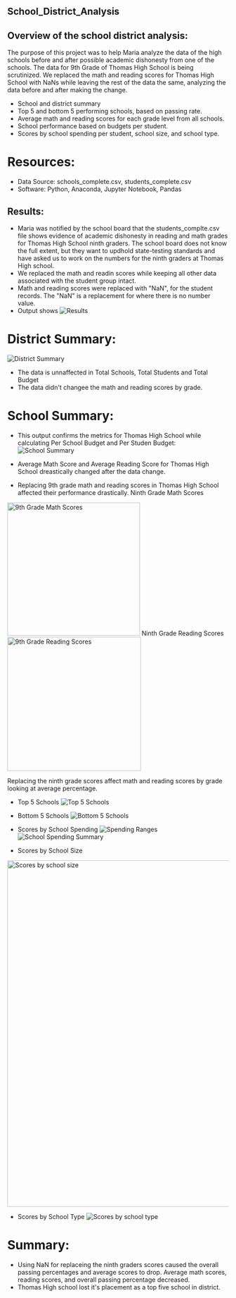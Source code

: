 ## School_District_Analysis

## Overview of the school district analysis:
The purpose of this project was to help Maria analyze the data of the high schools before and after possible academic dishonesty from one of the schools. The data for 9th Grade of Thomas High School is being scrutinized. We replaced the math and reading scores for Thomas High School with NaNs while leaving the rest of the data the same, analyzing the data before and after making the change.

* School and district summary
* Top 5 and bottom 5 performing schools, based on passing rate. 
* Average math and reading scores for each grade level from all schools.
* School performance based on budgets per student. 
* Scores by school spending per student, school size, and school type. 

# Resources:
* Data Source: schools_complete.csv, students_complete.csv
* Software: Python, Anaconda, Jupyter Notebook, Pandas

## Results:
* Maria was notified by the school board that the students_complte.csv file shows evidence of academic dishonesty in reading and math grades for Thomas High School ninth graders. The school board does not know the full extent, but they want to updhold state-testing standards and have asked us to work on the numbers for the ninth graders at Thomas High school.
* We replaced the math and readin scores while keeping all other data associated with the student group intact. 
* Math and reading scores were replaced with "NaN", for the student records. The "NaN" is a replacement for where there is no number value. 
* Output shows 
![Results](https://user-images.githubusercontent.com/106033535/178174545-ce925f93-e7b6-4bca-a35e-2d38a31e70cc.png)

# District Summary:

![District Summary](https://user-images.githubusercontent.com/106033535/178174581-f20ffa39-15ad-4434-88e5-b5bb993a8c72.png)

* The data is unnaffected in Total Schools, Total Students and Total Budget
* The data didn't changee the math and reading scores by grade. 

# School Summary:
* This output confirms the metrics for Thomas High School while calculating Per School Budget and Per Studen Budget:
![School Summary](https://user-images.githubusercontent.com/106033535/178174908-229d3016-cb02-4c6f-b119-56b6bca0629e.png)
* Average Math Score and Average Reading Score for Thomas High School dreastically changed after the data change. 

* Replacing 9th grade math and reading scores in Thomas High School affected their performance drastically. 
Ninth Grade Math Scores
<img width="302" alt="9th Grade Math Scores" src="https://user-images.githubusercontent.com/106033535/178175107-db86caa1-b1d9-4222-b669-5b8438293e20.png">
Ninth Grade Reading Scores
<img width="304" alt="9th Grade Reading Scores" src="https://user-images.githubusercontent.com/106033535/178175153-f9b4e736-6575-4575-b086-42b4697f9ccb.png">

Replacing the ninth grade scores affect math and reading scores by grade looking at average percentage. 

* Top 5 Schools
![Top 5 Schools](https://user-images.githubusercontent.com/106033535/178175300-731b1783-fb5b-470e-bc11-d5e43242bd8a.png)

* Bottom 5 Schools
![Bottom 5 Schools](https://user-images.githubusercontent.com/106033535/178175358-66fb4b90-62d1-4128-9f0f-da1e66f3568d.png)

* Scores by School Spending
![Spending Ranges](https://user-images.githubusercontent.com/106033535/178175450-9d777ed0-7a24-489f-8394-fe5a151c9421.png)
![School Spending Summary](https://user-images.githubusercontent.com/106033535/178175460-2c21bef2-dd22-4bc7-9677-6e9d1dca71a5.png)

* Scores by School Size
<img width="786" alt="Scores by school size" src="https://user-images.githubusercontent.com/106033535/178175502-b8ec901b-46c3-4903-b579-56cd6c15f272.png">

* Scores by School Type
![Scores by school type](https://user-images.githubusercontent.com/106033535/178175525-420657b0-4cb4-4a6a-899d-3e68829e80e8.png)


# Summary: 
* Using NaN for replaceing the ninth graders scores caused the overall passing percentages and average scores to drop. Average math scores, reading scores, and overall passing percentage decreased. 
* Thomas High school lost it's placement as a top five school in district. 
